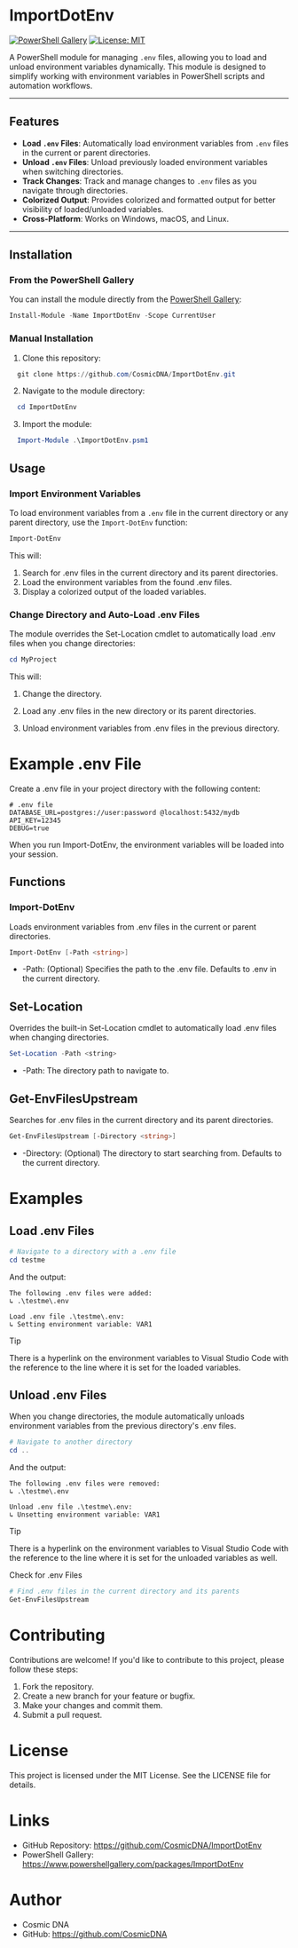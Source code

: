 # ImportDotEnv

[![PowerShell Gallery](https://img.shields.io/powershellgallery/v/ImportDotEnv?label=PowerShell%20Gallery)](https://www.powershellgallery.com/packages/ImportDotEnv)
[![License: MIT](https://img.shields.io/badge/License-MIT-blue.svg)](https://opensource.org/licenses/MIT)

A PowerShell module for managing `.env` files, allowing you to load and unload environment variables dynamically. This module is designed to simplify working with environment variables in PowerShell scripts and automation workflows.

---

## Features

- **Load `.env` Files**: Automatically load environment variables from `.env` files in the current or parent directories.
- **Unload `.env` Files**: Unload previously loaded environment variables when switching directories.
- **Track Changes**: Track and manage changes to `.env` files as you navigate through directories.
- **Colorized Output**: Provides colorized and formatted output for better visibility of loaded/unloaded variables.
- **Cross-Platform**: Works on Windows, macOS, and Linux.

---

## Installation

### From the PowerShell Gallery

You can install the module directly from the [PowerShell Gallery](https://www.powershellgallery.com/packages/ImportDotEnv):

```powershell
Install-Module -Name ImportDotEnv -Scope CurrentUser
```

### Manual Installation

1. Clone this repository:
```powershell
  git clone https://github.com/CosmicDNA/ImportDotEnv.git
```

2. Navigate to the module directory:
```powershell
  cd ImportDotEnv
```

3. Import the module:
```powershell
  Import-Module .\ImportDotEnv.psm1
```

## Usage

### Import Environment Variables

To load environment variables from a `.env` file in the current directory or any parent directory, use the `Import-DotEnv` function:

```powershell
Import-DotEnv
```

This will:

1. Search for .env files in the current directory and its parent directories.
2. Load the environment variables from the found .env files.
3. Display a colorized output of the loaded variables.

### Change Directory and Auto-Load .env Files
The module overrides the Set-Location cmdlet to automatically load .env files when you change directories:

```powershell
cd MyProject
```

This will:

1. Change the directory.

2. Load any .env files in the new directory or its parent directories.

3. Unload environment variables from .env files in the previous directory.

# Example .env File
Create a .env file in your project directory with the following content:

```shell
# .env file
DATABASE_URL=postgres://user:password @localhost:5432/mydb
API_KEY=12345
DEBUG=true
```

When you run Import-DotEnv, the environment variables will be loaded into your session.

## Functions
### Import-DotEnv
Loads environment variables from .env files in the current or parent directories.

```powershell
Import-DotEnv [-Path <string>]
```

- -Path: (Optional) Specifies the path to the .env file. Defaults to .env in the current directory.

## Set-Location
Overrides the built-in Set-Location cmdlet to automatically load .env files when changing directories.

```powershell
Set-Location -Path <string>
```

- -Path: The directory path to navigate to.

## Get-EnvFilesUpstream
Searches for .env files in the current directory and its parent directories.

```powershell
Get-EnvFilesUpstream [-Directory <string>]
```

- -Directory: (Optional) The directory to start searching from. Defaults to the current directory.

# Examples
## Load .env Files
```powershell
# Navigate to a directory with a .env file
cd testme
```

And the output:

```terminal
The following .env files were added:
↳ .\testme\.env

Load .env file .\testme\.env:
↳ Setting environment variable: VAR1
```

> [!TIP]
> There is a hyperlink on the environment variables to Visual Studio Code with the reference to the line where it is set for the loaded variables.


## Unload .env Files
When you change directories, the module automatically unloads environment variables from the previous directory's .env files.

```powershell
# Navigate to another directory
cd ..
```

And the output:

```terminal
The following .env files were removed:
↳ .\testme\.env

Unload .env file .\testme\.env:
↳ Unsetting environment variable: VAR1
```

> [!TIP]
> There is a hyperlink on the environment variables to Visual Studio Code with the reference to the line where it is set for the unloaded variables as well.

Check for .env Files
```powershell
# Find .env files in the current directory and its parents
Get-EnvFilesUpstream
```

# Contributing
Contributions are welcome! If you'd like to contribute to this project, please follow these steps:

1. Fork the repository.
2. Create a new branch for your feature or bugfix.
3. Make your changes and commit them.
4. Submit a pull request.

# License
This project is licensed under the MIT License. See the LICENSE file for details.

# Links
- GitHub Repository: https://github.com/CosmicDNA/ImportDotEnv
- PowerShell Gallery: https://www.powershellgallery.com/packages/ImportDotEnv

# Author
- Cosmic DNA
- GitHub: https://github.com/CosmicDNA
